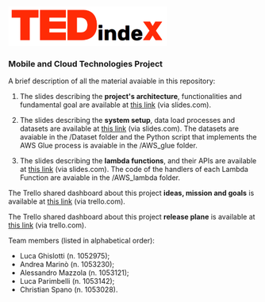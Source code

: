 <img src="images/Logo.png" width="320" height="80"></img>
### Mobile and Cloud Technologies Project

A brief description of all the material avaiable in this repository:
1) The slides describing the __project's architecture__, functionalities and fundamental goal are available at [this link](https://slides.com/lucaghislotti/tcm_lab_project) (via slides.com). 

2) The slides describing the __system setup__, data load processes and datasets are available at [this link](https://slides.com/lucaghislotti/tedindexdataload) (via slides.com). The datasets are avaiable in the /Dataset folder and the Python script that implements the AWS Glue process is avaiable in the /AWS_glue folder.

3) The slides describing the __lambda functions__, and their APIs are available at [this link](https://slides.com/lucaghislotti/tedindex-data-load-and-system-setup) (via slides.com). The code of the handlers of each Lambda Function are avaiable in the /AWS_lambda folder.

The Trello shared dashboard about this project __ideas, mission and goals__ is available at [this link](https://trello.com/b/a8lB56LH/ideas-and-goals) (via trello.com).

The Trello shared dashboard about this project __release plane__ is available at [this link](https://trello.com/b/vxC3VOAL/release-plan) (via trello.com).

Team members (listed in alphabetical order):
- Luca Ghislotti (n. 1052975);
- Andrea Marinò (n. 1053230);
- Alessandro Mazzola (n. 1053121);
- Luca Parimbelli (n. 1053142);
- Christian Spano (n. 1053028).
